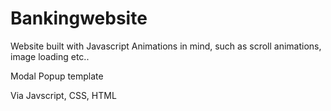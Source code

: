 # Bankingwebsite

Website built with Javascript Animations in mind, such as scroll animations, image loading etc..

Modal Popup template

Via Javscript, CSS, HTML
